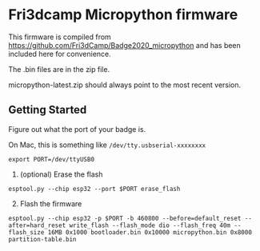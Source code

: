# Fri3dcamp Micropython firmware
This firmware is compiled from https://github.com/Fri3dCamp/Badge2020_micropython and has been included here for convenience.

The .bin files are in the zip file.

micropython-latest.zip should always point to the most recent version.

## Getting Started
Figure out what the port of your badge is.

On Mac, this is something like `/dev/tty.usbserial-xxxxxxxx`

```shell
export PORT=/dev/ttyUSB0
```

1. (optional) Erase the flash
```shell
esptool.py --chip esp32 --port $PORT erase_flash
```

2. Flash the firmware
```shell
esptool.py --chip esp32 -p $PORT -b 460800 --before=default_reset --after=hard_reset write_flash --flash_mode dio --flash_freq 40m --flash_size 16MB 0x1000 bootloader.bin 0x10000 micropython.bin 0x8000 partition-table.bin

```
